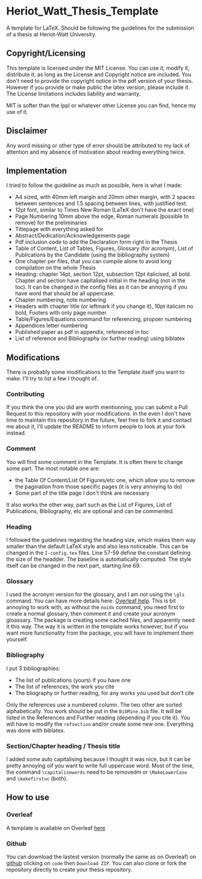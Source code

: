 # Heriot_Watt_Thesis_Template
A template for LaTeX. Should be following the guidelines for the submission of a thesis at Heriot-Watt University.  

## Copyright/Licensing
This template is licensed under the MIT License. You can use it, modify it, distribute it, as long as the License and Copyright notice are included. You don't need to provide the copyright notice in the pdf version of your thesis. However if you provide or make public the latex version, please include it. The License limitations includes liability and warranty.  

MIT is softer than the lppl or whatever other License you can find, hence my use of it.

## Disclaimer
Any word missing or other type of error should be attributed to my lack of attention and my absence of motivation about reading everything twice.  

## Implementation
I tried to follow the guideline as much as possible, here is what I made:
- A4 sized, with 40mm left margin and 20mm other margin, with 2 spaces between sentences and 1.5 spacing between lines, with justified text.
- 12pt font, similar to Times New Roman (LaTeX don't have the exact one)
- Page Numbering 10mm above the edge, Roman numerals (possible to remove) for the preliminaries
- Titlepage with everything asked for
- Abstract/Dedication/Acknowledgements page
- Pdf inclusion code to add the Declaration form right in the Thesis
- Table of Content, List of Tables, Figures, Glossary (for acronym), List of Publications by the Candidate (using the bibliography system)
- One chapter per files, that you can compile alone to avoid long compilation on the whole Thesis
- Heading: chapter 14pt, section 12pt, subsection 12pt italicised, all bold. Chapter and section have capitalised initial in the heading (not in the toc). It can be changed in the config files as it can be annoying if you have word that should be all uppercase.
- Chapter numbering, note numbering
- Headers with chapter title (or leftmark if you change it), 10pt italicsm no bold, Footers with only page number
- Table/Figures/Equations command for referencing, propoer numbering
- Appendices letter numbering
- Published paper as pdf in appendix, referenced in toc
- List of reference and Bibliography (or further reading) using biblatex

## Modifications

There is probably some modifications to the Template itself you want to make. I'll try to list a few I thought of.

### Contributing 
If you think the one you did are worth mentionning, you can submit a Pull Request to this repository with your modifications. In the even I don't have time to maintain this repository in the future, feel free to fork it and contact me about it, I'll update the README to inform people to look at your fork instead.

### Comment
You will find some comment in the Template. It is often there to change some part. The most notable one are:
- the Table Of Content/List Of Figures/etc one, which allow you to remove the pagination from those specific pages (it is very annoying to do)
- Some part of the title page I don't think are necessary

It also works the other way, part such as the List of Figures, List of Publications, Bibliography, etc are optional and can be commented.  

### Heading
I followed the guidelines regarding the heading size, which makes them way smaller than the default LaTeX style and also less noticeable. This can be changed in the `I-config.tex` files. Line 57-59 define the constant defining the size of the headder. The baseline is automatically computed. The style itself can be changed in the next part, starting line 69.

### Glossary
I used the acronym version for the glossary, and I am not using the `\gls` command. You can have more details here: [Overleaf help](https://www.overleaf.com/learn/latex/Glossaries). This is bit annoying to work with, as without the `noidx` command, you need first to create a normal glossary, then comment it and create your acronym gloassary. The package is creating some cached files, and apparently need it this way. The way it is written in the template works however, but if you want more functionality from the package, you will have to implement them yourself.

### Bibliography
I put 3 bibliographies:
- The list of publications (yours) if you have one
- The list of references, the work you cite
- The bliography or further reading, for any works you used but don't cite

Only the references use a numbered column. The two other are sorted alphabetically. You work should be put in the `BibMine.bib` file. It will be listed in the References and Further reading (depending if you cite it). You will have to modify the `refsection` and/or create some new one. Everything was done with biblatex.

### Section/Chapter heading / Thesis title
I added some auto capitalising because I thought it was nice, but it can be pretty annoying oif you want to write full uppercase word. Most of the time, the command `\capitalisewords` need to be removedm or `\MakeLowerCase` and `\makefirstuc` (both).

## How to use

### Overleaf
A template is available on Overleaf [here](https://www.overleaf.com/latex/templates/heriot-watt-thesis-template/whcchqtmfxgf)

### Github
You can download the lastest version (normally the same as on Overleaf) on [github](https://github.com/jackred/Heriot_Watt_Thesis_Template) clicking on `code` then `Download ZIP`. You can also clone or fork the repository directly to create your thesis repository.
